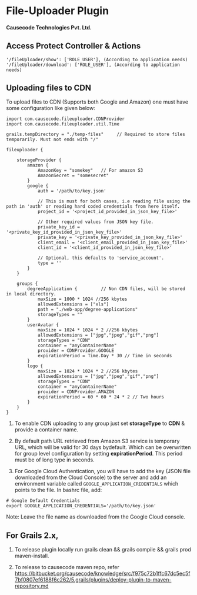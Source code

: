 # File-Uploader Plugin

#### Causecode Technologies Pvt. Ltd.

## Access Protect Controller & Actions

```
'/fileUploader/show': ['ROLE_USER'], (According to application needs)
'/fileUploader/download': ['ROLE_USER'], (According to application needs)
```

## Uploading files to CDN

To upload files to CDN (Supports both Google and Amazon) one must have some configuration like given below:

```
import com.causecode.fileuploader.CDNProvider
import com.causecode.fileuploader.util.Time

grails.tempDirectory = "./temp-files"     // Required to store files temporarily. Must not ends with "/"

fileuploader {

    storageProvider {
        amazon {
            AmazonKey = "somekey"	// For amazon S3
            AmazonSecret = "somesecret"
        }
        google {
            auth = '/path/to/key.json'
            
            // This is must for both cases, i.e reading file using the path in 'auth' or reading hard coded credentials from here itself.
            project_id = '<project_id_provided_in_json_key_file>'
            
            // Other required values from JSON key file.
            private_key_id = '<private_key_id_provided_in_json_key_file>'
            private_key = '<private_key_provided_in_json_key_file>'
            client_email = '<client_email_provided_in_json_key_file>'
            client_id = '<client_id_provided_in_json_key_file>'
            
            // Optional, this defaults to 'service_account'.
            type = ''
        }
    }

    groups {
        degreeApplication {			// Non CDN files, will be stored in local directory.
            maxSize = 1000 * 1024 //256 kbytes
            allowedExtensions = ["xls"]
            path = "./web-app/degree-applications"
            storageTypes = ""
        }
        userAvatar {
            maxSize = 1024 * 1024 * 2 //256 kbytes
            allowedExtensions = ["jpg","jpeg","gif","png"]
            storageTypes = "CDN"
            container = "anyContainerName"
            provider = CDNProvider.GOOGLE
            expirationPeriod = Time.Day * 30 // Time in seconds
        }
        logo {
            maxSize = 1024 * 1024 * 2 //256 kbytes
            allowedExtensions = ["jpg","jpeg","gif","png"]
            storageTypes = "CDN"
            container = "anyContainerName"
            provider = CDNProvider.AMAZON
            expirationPeriod = 60 * 60 * 24 * 2 // Two hours
        }
    }
}
```

1. To enable CDN uploading to any group just set **storageType** to **CDN** & provide a container name.

2. By default path URL retrieved from Amazon S3 service is temporary URL, which will be valid for 30 days bydefault. Which
can be overwritten for group level configuration by setting **expirationPeriod**. This period must be of long type in seconds.

3. For Google Cloud Authentication, you will have to add the key (JSON file downloaded from the Cloud Console) to the server
and add an environment variable called `GOOGLE_APPLICATION_CREDENTIALS` which points to the file. In bashrc file, add:

```
# Google Default Credentials
export GOOGLE_APPLICATION_CREDENTIALS='/path/to/key.json'
```
Note: Leave the file name as downloaded from the Google Cloud console.

## For Grails 2.x,
  
1. To release plugin locally run grails clean && grails compile && grails prod maven-install.
  
2. To release to causecode maven repo, refer https://bitbucket.org/causecode/knowledge/src/f975c72b1ffc67dc5ec5f7bf0807ef6188f6c262/5.grails/plugins/deploy-plugin-to-maven-repository.md

